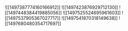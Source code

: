 ![[1497387774160166912]]
![[1497423876929712130]]
![[1497448384419885056]]
![[1497525524695961603]]
![[1497537905367027717]]
![[1497541870318149638]]
![[1497680480354717697]]
